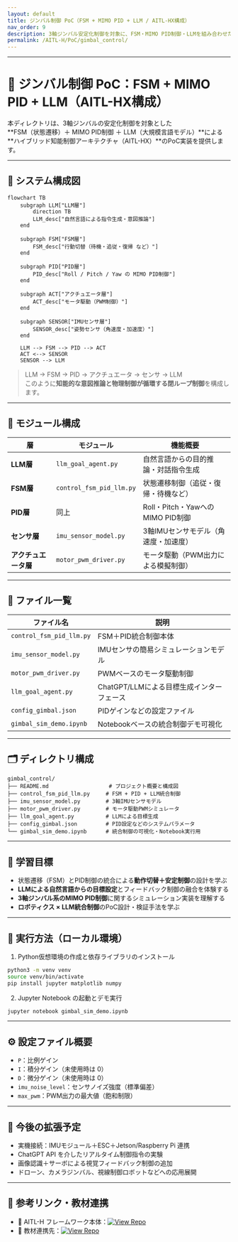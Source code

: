 ```yaml
---
layout: default
title: ジンバル制御 PoC（FSM + MIMO PID + LLM / AITL-HX構成）
nav_order: 9
description: 3軸ジンバル安定化制御を対象に、FSM・MIMO PID制御・LLMを組み合わせたハイブリッド知能制御アーキテクチャ（AITL-HX）のPoC実装。
permalink: /AITL-H/PoC/gimbal_control/
---
```


---

# 🤖 ジンバル制御 PoC：FSM + MIMO PID + LLM（AITL-HX構成）

本ディレクトリは、3軸ジンバルの安定化制御を対象とした  
**FSM（状態遷移）＋ MIMO PID制御 ＋ LLM（大規模言語モデル）**による  
**ハイブリッド知能制御アーキテクチャ（AITL-HX）**のPoC実装を提供します。

---

## 🧭 システム構成図

```mermaid
flowchart TB
    subgraph LLM["LLM層"]
        direction TB
        LLM_desc["自然言語による指令生成・意図推論"]
    end

    subgraph FSM["FSM層"]
        FSM_desc["行動切替（待機・追従・復帰 など）"]
    end

    subgraph PID["PID層"]
        PID_desc["Roll / Pitch / Yaw の MIMO PID制御"]
    end

    subgraph ACT["アクチュエータ層"]
        ACT_desc["モータ駆動（PWM制御）"]
    end

    subgraph SENSOR["IMUセンサ層"]
        SENSOR_desc["姿勢センサ（角速度・加速度）"]
    end

    LLM --> FSM --> PID --> ACT
    ACT <--> SENSOR
    SENSOR --> LLM
```

> LLM → FSM → PID → アクチュエータ → センサ → LLM  
> このように**知能的な意図推論と物理制御が循環する閉ループ制御**を構成します。

---

## 🔩 モジュール構成

| 層               | モジュール                 | 機能概要                             |
|------------------|----------------------------|--------------------------------------|
| **LLM層**        | `llm_goal_agent.py`        | 自然言語からの目的推論・対話指令生成 |
| **FSM層**        | `control_fsm_pid_llm.py`   | 状態遷移制御（追従・復帰・待機など） |
| **PID層**        | 同上                       | Roll・Pitch・YawへのMIMO PID制御     |
| **センサ層**     | `imu_sensor_model.py`      | 3軸IMUセンサモデル（角速度・加速度） |
| **アクチュエータ層** | `motor_pwm_driver.py`  | モータ駆動（PWM出力による模擬制御） |

---

## 📂 ファイル一覧

| ファイル名               | 説明                                  |
|--------------------------|---------------------------------------|
| `control_fsm_pid_llm.py` | FSM＋PID統合制御本体                   |
| `imu_sensor_model.py`    | IMUセンサの簡易シミュレーションモデル |
| `motor_pwm_driver.py`    | PWMベースのモータ駆動制御             |
| `llm_goal_agent.py`      | ChatGPT/LLMによる目標生成インターフェース |
| `config_gimbal.json`     | PIDゲインなどの設定ファイル           |
| `gimbal_sim_demo.ipynb`  | Notebookベースの統合制御デモ可視化    |

---

## 🗂️ ディレクトリ構成

```
gimbal_control/
├── README.md                   # プロジェクト概要と構成図
├── control_fsm_pid_llm.py     # FSM + PID + LLM統合制御
├── imu_sensor_model.py        # 3軸IMUセンサモデル
├── motor_pwm_driver.py        # モータ駆動PWMシミュレータ
├── llm_goal_agent.py          # LLMによる目標生成
├── config_gimbal.json         # PID設定などのシステムパラメータ
└── gimbal_sim_demo.ipynb      # 統合制御の可視化・Notebook実行用
```

---

## 🎯 学習目標

- 状態遷移（FSM）とPID制御の統合による**動作切替＋安定制御**の設計を学ぶ  
- **LLMによる自然言語からの目標設定**とフィードバック制御の融合を体験する  
- **3軸ジンバル系のMIMO PID制御**に関するシミュレーション実装を理解する  
- **ロボティクス × LLM統合制御**のPoC設計・検証手法を学ぶ  

---

## 🧪 実行方法（ローカル環境）

1. Python仮想環境の作成と依存ライブラリのインストール

```bash
python3 -m venv venv
source venv/bin/activate
pip install jupyter matplotlib numpy
```

2. Jupyter Notebook の起動とデモ実行

```bash
jupyter notebook gimbal_sim_demo.ipynb
```

---

## ⚙️ 設定ファイル概要

- `P`：比例ゲイン  
- `I`：積分ゲイン（未使用時は 0）  
- `D`：微分ゲイン（未使用時は 0）  
- `imu_noise_level`：センサノイズ強度（標準偏差）  
- `max_pwm`：PWM出力の最大値（飽和制限）  

---

## 🚀 今後の拡張予定

- 実機接続：IMUモジュール＋ESC＋Jetson/Raspberry Pi 連携  
- ChatGPT API を介したリアルタイム制御指令の実験  
- 画像認識＋サーボによる視覚フィードバック制御の追加  
- ドローン、カメラジンバル、視線制御ロボットなどへの応用展開  

---

## 📎 参考リンク・教材連携

- 🔗 AITL-H フレームワーク本体：[![View Repo](https://img.shields.io/badge/View-Repo-blue?logo=github)](https://github.com/Samizo-AITL/AITL-H)  
- 📘 教材連携先：[![View Repo](https://img.shields.io/badge/View-Repo-blue?logo=github)](https://github.com/Samizo-AITL/EduController/tree/main/part09_llm_hybrid)
